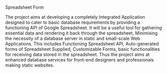 Spreadsheet Form

The project aims at developing a completely Integrated Application designed to cater to basic database requirements by providing a functioning API of Google Spreadsheet. It will be a useful tool for gathering essential data and rendering it back through the spreadsheet, Minimising the necessity of a database server in static and small-scale Web Applications. This includes Functioning Spreadsheet API, Auto-generated forms of Spreadsheet Supplied, Customizable Forms, basic functionalities for receiving data stored in the spreadsheet. Thus the project aims at enhanced database services for front-end designers and professionals making static websites.

